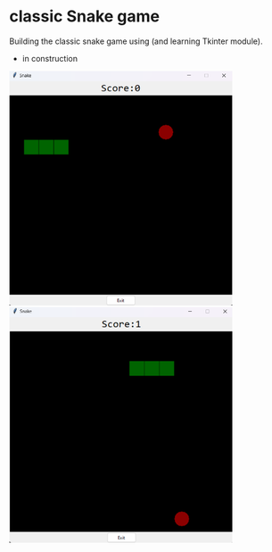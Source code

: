 # classic Snake game

Building the classic snake game using (and learning Tkinter module).

- in construction


<img src="./screenshots/1.png" alt="some sample photos" width=400>
<img src="./screenshots/2.png" alt="some sample photos" width=400>